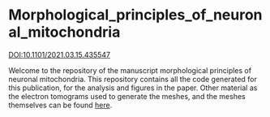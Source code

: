 # Morphological_principles_of_neuronal_mitochondria
[DOI:10.1101/2021.03.15.435547](https://doi.org/10.1101/2021.03.15.435547 )

Welcome to the repository of the manuscript morphological principles of neuronal mitochondria. This repository contains all the code generated 
for this publication, for the analysis and figures in the paper. Other material as the electron tomograms used to generate the meshes, and the 
meshes themselves can be found [here]().
